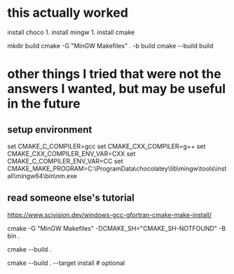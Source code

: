 
# this actually worked
install choco
    1. install mingw
    1. install cmake

mkdir build
cmake -G "MinGW Makefiles" . -b build
cmake --build build


# other things I tried that were not the answers I wanted, but may be useful in the future
## setup environment
set CMAKE_C_COMPILER=gcc
set CMAKE_CXX_COMPILER=g++
set CMAKE_CXX_COMPILER_ENV_VAR=CXX
set CMAKE_C_COMPILER_ENV_VAR=CC
set CMAKE_MAKE_PROGRAM=C:\ProgramData\chocolatey\lib\mingw\tools\install\mingw64\bin\nm.exe

## read someone else's tutorial
https://www.scivision.dev/windows-gcc-gfortran-cmake-make-install/

cmake -G "MinGW Makefiles" -DCMAKE_SH="CMAKE_SH-NOTFOUND" -B bin .

cmake --build .

cmake --build . --target install   # optional
